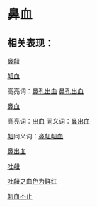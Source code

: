 # 鼻血

## 相关表现：

[鼻衄](https://zuoye.gmzyh.com/search?key=鼻衄)
[衄血](https://zuoye.gmzyh.com/search?key=衄血)
高亮词：[鼻孔出血](https://zuoye.gmzyh.com/search?key=鼻孔出血)  [鼻孔出血](https://zuoye.gmzyh.com/search?key=鼻孔出血)  
[鼻血](https://zuoye.gmzyh.com/search?key=鼻血)
高亮词：[出血](https://zuoye.gmzyh.com/search?key=出血)  同义词：[鼻出血](https://zuoye.gmzyh.com/search?key=鼻出血)
[衄](https://zuoye.gmzyh.com/search?key=衄)同义词：[鼻衄](https://zuoye.gmzyh.com/search?key=鼻衄)[衄血](https://zuoye.gmzyh.com/search?key=衄血)
[鼻出血](https://zuoye.gmzyh.com/search?key=鼻出血)
[吐衄](https://zuoye.gmzyh.com/search?key=吐衄)
[吐衄之血色为鲜红](https://zuoye.gmzyh.com/search?key=吐衄之血色为鲜红)
[衄血不止](https://zuoye.gmzyh.com/search?key=衄血不止)